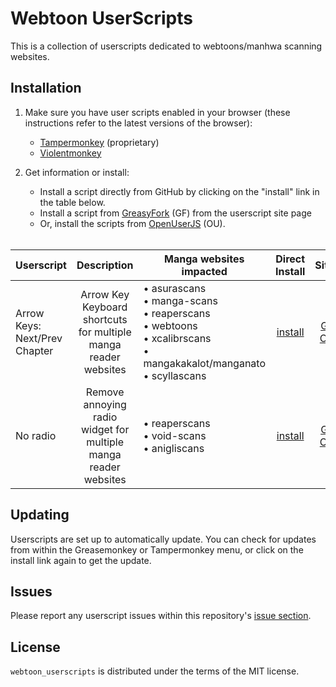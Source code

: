 # Webtoon UserScripts

This is a collection of userscripts dedicated to webtoons/manhwa scanning websites.

## Installation

1. Make sure you have user scripts enabled in your browser (these instructions refer to the latest versions of the browser):

    * [Tampermonkey](https://www.tampermonkey.net/) (proprietary)
    * [Violentmonkey](https://violentmonkey.github.io/get-it/)

2. Get information or install:
    * Install a script directly from GitHub by clicking on the "install" link in the table below.
    * Install a script from [GreasyFork](https://greasyfork.org/en/users/1130203-astropilot) (GF) from the userscript site page
    * Or, install the scripts from [OpenUserJS](https://openuserjs.org/users/Astropilot/scripts) (OU).<br><br>

| Userscript                    |                           Description                           | Manga websites impacted                                                                                       |   Direct<br>Install  |             Sites             |    Added   |   Updated  |
|-------------------------------|:---------------------------------------------------------------:|---------------------------------------------------------------------------------------------------------------|:--------------------:|:-----------------------------:|:----------:|:----------:|
| Arrow Keys: Next/Prev Chapter | Arrow Key Keyboard shortcuts for multiple manga reader websites | • asurascans<br>• manga-scans<br>• reaperscans<br>• webtoons<br>• xcalibrscans<br>• mangakakalot/manganato<br>• scyllascans | [install][arrow-raw] | [GF][arrow-gf] [OU][arrow-ou] | 2023.07.19 | 2023.09.30 |
| No radio                      | Remove annoying radio widget for multiple manga reader websites | • reaperscans<br>• void-scans<br>• anigliscans                                                                                     | [install][radio-raw] | [GF][radio-gf] [OU][radio-ou] | 2023.07.19 | 2023.09.04 |

[arrow-raw]: https://raw.githubusercontent.com/Astropilot/webtoon_userscripts/main/src/arrow_keys.user.js
[radio-raw]: https://raw.githubusercontent.com/Astropilot/webtoon_userscripts/main/src/no_radio.user.js

[arrow-gf]: https://greasyfork.org/en/scripts/471156-arrow-keys-next-prev-chapter
[radio-gf]: https://greasyfork.org/en/scripts/471157-no-radio

[arrow-ou]: https://openuserjs.org/scripts/Astropilot/Arrow_Keys_NextPrev_Chapter
[radio-ou]: https://openuserjs.org/scripts/Astropilot/No_radio

## Updating

Userscripts are set up to automatically update. You can check for updates from within the Greasemonkey or Tampermonkey menu, or click on the install link again to get the update.

## Issues

Please report any userscript issues within this repository's [issue section](https://github.com/Astropilot/webtoon_userscripts/issues).

## License

`webtoon_userscripts` is distributed under the terms of the MIT license.
